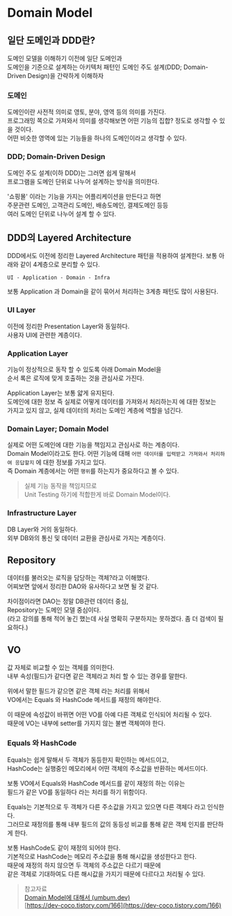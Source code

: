 # Domain Model

## 일단 도메인과 DDD란?

도메인 모델을 이해하기 이전에 일단 도메인과\
도메인을 기준으로 설계하는 아키텍처 패턴인 도메인 주도 설계(DDD; Domain-Driven Design)을 간략하게 이해하자

### 도메인

도메인이란 사전적 의미로 영토, 분야, 영역 등의 의미를 가진다.\
프로그래밍 쪽으로 가져와서 의미를 생각해보면 어떤 기능의 집합? 정도로 생각할 수 있을 것이다.\
어떤 비슷한 영역에 있는 기능들을 하나의 도메인이라고 생각할 수 있다.

### DDD; Domain-Driven Design

도메인 주도 설계(이하 DDD)는 그러면 쉽게 말해서\
프로그램을 도메인 단위로 나누어 설계하는 방식을 의미한다.

'쇼핑몰' 이라는 기능을 가지는 어플리케이션을 만든다고 하면\
주문관련 도메인, 고객관리 도메인, 배송도메인, 결제도메인 등등\
여러 도메인 단위로 나누어 설계 할 수 있다.

## DDD의 Layered Architecture

DDD에서도 이전에 정리한 Layered Architecture 패턴을 적용하여 설계한다. 보통 아래와 같이 4계층으로 분리할 수 있다.

```
UI - Application - Domain - Infra
```

보통 Application 과 Domain을 같이 묶어서 처리하는 3계층 패턴도 많이 사용된다.

### UI Layer

이전에 정리한 Presentation Layer와 동일하다.\
사용자 UI에 관련한 계층이다.

### Application Layer

기능이 정상적으로 동작 할 수 있도록 아래 Domain Model을\
순서 록은 로직에 맞게 호출하는 것을 관심사로 가진다.

Application Layer는 보통 얇게 유지된다.\
도메인에 대한 정보 즉 실제로 어떻게 데이터를 가져와서 처리하는지 에 대한 정보는\
가지고 있지 않고, 실제 데이터의 처리는 도메인 계층에 역할을 넘긴다.

### Domain Layer; Domain Model

실제로 어떤 도메인에 대한 기능을 책임지고 관심사로 하는 계층이다.\
Domain Model이라고도 한다. 어떤 기능에 대해 `어떤 데이터를 입력받고 가져와서 처리하여 응답할지` 에 대한 정보를 가지고 있다.\
즉 Domain 계층에서는 어떤 `행위`를 하는지가 중요하다고 볼 수 있다.

> 실제 기능 동작을 책임지므로\
> Unit Testing 하기에 적합한게 바로 Domain Model이다.

### Infrastructure Layer

DB Layer와 거의 동일하다.\
외부 DB와의 통신 및 데이터 교환을 관심사로 가지는 계층이다.



## Repository

데이터를 불러오는 로직을 담당하는 객체?라고 이해했다.\
어찌보면 앞에서 정리한 DAO와 유사하다고 보면 될 것 같다.

차이점이라면 DAO는 정말 DB관련 데이터 중심,\
Repository는 도메인 모델 중심이다.\
(라고 강의를 통해 적어 놓긴 했는데 사실 명확히 구분하지는 못하겠다. 좀 더 검색이 필요하다.)

## VO

값 자체로 비교할 수 있는 객체를 의미한다.\
내부 속성(필드)가 같다면 같은 객체라고 처리 할 수 있는 경우를 말한다.

위에서 말한 필드가 같으면 같은 객체 라는 처리를 위해서\
VO에서는 Equals 와 HashCode 메서드를 재정의 해야한다.

이 때문에 속성값이 바뀌면 어떤 VO를 아예 다른 객체로 인식되어 처리될 수 있다.\
때문에 VO는 내부에 setter를 가지지 않는 불변 객체여야 한다.

### Equals 와 HashCode

Equals는 쉽게 말해서 두 객체가 동등한지 확인하는 메서드이고,\
HashCode는 실행중인 메모리에서 어떤 객체의 주소값을 반환하는 메서드이다.

보통 VO에서 Equals와 HashCode 메서드를 같이 재정의 하는 이유는\
필드가 같은 VO를 동일하다 라는 처리를 하기 위함이다.

Equals는 기본적으로 두 객체가 다른 주소값을 가지고 있으면 다른 객체다 라고 인식한다.\
그러므로 재정의를 통해 내부 필드의 값의 동등성 비교를 통해 같은 객체 인지를 판단하게 한다.

보통 HashCode도 같이 재정의 되어야 한다.\
기본적으로 HashCode는 메모리 주소값을 통해 해시값을 생성한다고 한다.\
때문에 재정의 하지 않으면 두 객체의 주소값은 다르기 때문에\
같은 객체로 기대하여도 다른 해시값을 가지기 때문에 다르다고 처리될 수 있다.



> 참고자료\
> [Domain Model에 대해서 (umbum.dev)](https://umbum.dev/1203)\
> [https://dev-coco.tistory.com/166](https://dev-coco.tistory.com/166)
